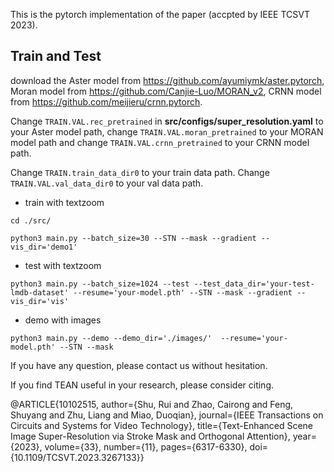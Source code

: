 This is the pytorch implementation of the paper (accpted by IEEE TCSVT 2023).

## Train and Test

download the Aster model from https://github.com/ayumiymk/aster.pytorch, Moran model from https://github.com/Canjie-Luo/MORAN_v2, 
CRNN model from https://github.com/meijieru/crnn.pytorch.

Change `TRAIN.VAL.rec_pretrained` in **src/configs/super_resolution.yaml** to your Aster model path, change `TRAIN.VAL.moran_pretrained` to your MORAN model path and 
change `TRAIN.VAL.crnn_pretrained` to your CRNN  model path.

Change `TRAIN.train_data_dir0` to your train data path.
Change `TRAIN.VAL.val_data_dir0` to your val data path.

- train with textzoom

`cd ./src/`

`python3 main.py --batch_size=30 --STN --mask --gradient --vis_dir='demo1'`

- test with textzoom

`python3 main.py --batch_size=1024 --test --test_data_dir='your-test-lmdb-dataset' --resume='your-model.pth' --STN --mask --gradient --vis_dir='vis'`

- demo with images

`python3 main.py --demo --demo_dir='./images/'  --resume='your-model.pth' --STN --mask`

If you have any question, please contact us without hesitation.

If you find TEAN useful in your research, please consider citing.

@ARTICLE{10102515,
  author={Shu, Rui and Zhao, Cairong and Feng, Shuyang and Zhu, Liang and Miao, Duoqian},
  journal={IEEE Transactions on Circuits and Systems for Video Technology}, 
  title={Text-Enhanced Scene Image Super-Resolution via Stroke Mask and Orthogonal Attention}, 
  year={2023},
  volume={33},
  number={11},
  pages={6317-6330},
  doi={10.1109/TCSVT.2023.3267133}}

